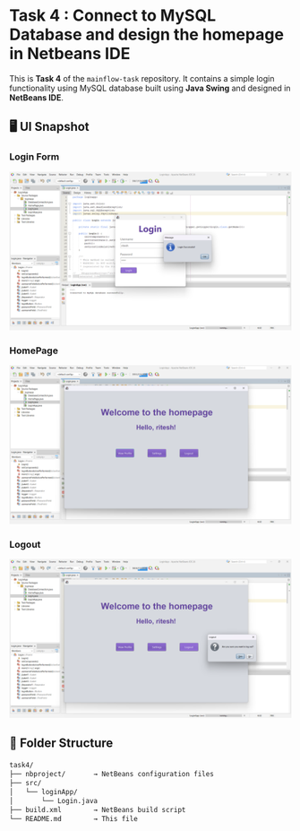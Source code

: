 # Task 4 : Connect to MySQL Database and design the homepage in Netbeans IDE

This is **Task 4** of the `mainflow-task` repository. It contains a simple login functionality using MySQL database built using **Java Swing** and designed in **NetBeans IDE**.

## 🖥️ UI Snapshot
### Login Form
![Login Form](screenshots/Login.png)

### HomePage
![HomePage](screenshots/Homepage.png)

### Logout
![Logout](screenshots/logout.png)

## 📁 Folder Structure

```
task4/
├── nbproject/       → NetBeans configuration files
├── src/
│   └── loginApp/
│       └── Login.java
├── build.xml        → NetBeans build script
└── README.md        → This file
```
